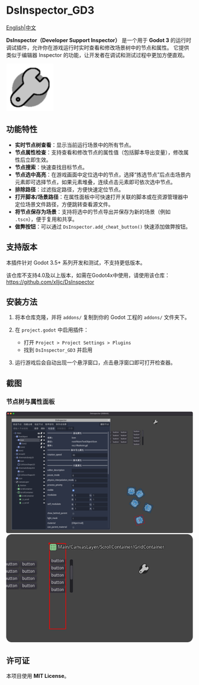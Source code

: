 # DsInspector_GD3

[English](README.md)|[中文](README_zh.md)

**DsInspector（Developer Support Inspector）** 是一个用于 **Godot 3** 的运行时调试插件，允许你在游戏运行时实时查看和修改场景树中的节点和属性。
它提供类似于编辑器 Inspector 的功能，让开发者在调试和测试过程中更加方便直观。

![screenshot](addons/ds_inspector_gd3/Icon.png)

## 功能特性

* **实时节点树查看**：显示当前运行场景中的所有节点。
* **节点属性检查**：支持查看和修改节点的属性值（包括脚本导出变量），修改属性后立即生效。
* **节点搜索**：快速查找目标节点。
* **节点选中高亮**：在游戏画面中定位选中的节点，选择“拣选节点”后点击场景内元素即可选择节点，如果元素堆叠，连续点击元素即可依次选中节点。
* **排除路径**：过滤指定路径，方便快速定位节点。
* **打开脚本/场景路径**：在属性面板中可快速打开关联的脚本或在资源管理器中定位场景文件路径，方便跳转查看源文件。
* **将节点保存为场景**：支持将选中的节点导出并保存为新的场景（例如 `.tscn`），便于复用和共享。
* **做弊按钮**：可以通过 `DsInspector.add_cheat_button()` 快速添加做弊按钮。

## 支持版本

本插件针对 Godot 3.5+ 系列开发和测试，不支持更低版本。

该仓库不支持4.0及以上版本，如需在Godot4x中使用，请使用该仓库：https://github.com/xlljc/DsInspector

## 安装方法

1. 将本仓库克隆，并将 `addons/` 复制到你的 Godot 工程的 `addons/` 文件夹下。

2. 在 `project.godot` 中启用插件：

   * 打开 `Project > Project Settings > Plugins`
   * 找到 `DsInspector_GD3` 并启用

3. 运行游戏后会自动出现一个悬浮窗口，点击悬浮窗口即可打开检查器。

## 截图

### 节点树与属性面板

![screenshot](docs/img1.png)
![screenshot](docs/img2.png)

## 许可证

本项目使用 **MIT License**。
